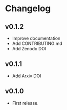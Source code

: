 # Changelog

## v0.1.2
- Improve documentation
- Add CONTRIBUTING.md
- Add Zenodo DOI

## v0.1.1
- Add Arxiv DOI

## v0.1.0 
- First release.
